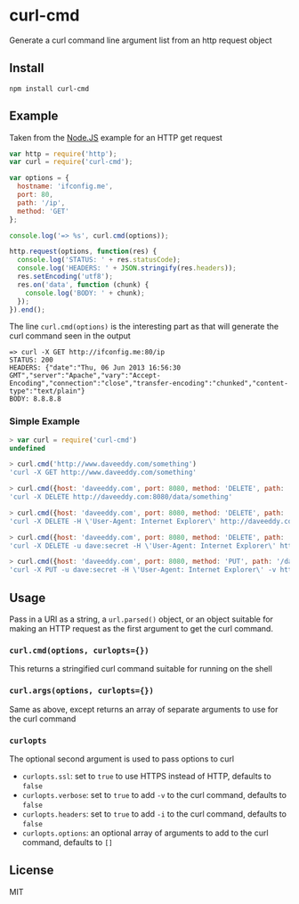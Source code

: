 curl-cmd
========

Generate a curl command line argument list from an http request object

Install
-------

    npm install curl-cmd

Example
-------

Taken from the [Node.JS](http://nodejs.org) example for an HTTP get request

``` js
var http = require('http');
var curl = require('curl-cmd');

var options = {
  hostname: 'ifconfig.me',
  port: 80,
  path: '/ip',
  method: 'GET'
};

console.log('=> %s', curl.cmd(options));

http.request(options, function(res) {
  console.log('STATUS: ' + res.statusCode);
  console.log('HEADERS: ' + JSON.stringify(res.headers));
  res.setEncoding('utf8');
  res.on('data', function (chunk) {
    console.log('BODY: ' + chunk);
  });
}).end();
```

The line `curl.cmd(options)` is the interesting part as that will generate
the curl command seen in the output

```
=> curl -X GET http://ifconfig.me:80/ip
STATUS: 200
HEADERS: {"date":"Thu, 06 Jun 2013 16:56:30 GMT","server":"Apache","vary":"Accept-Encoding","connection":"close","transfer-encoding":"chunked","content-type":"text/plain"}
BODY: 8.8.8.8
```

### Simple Example

``` js
> var curl = require('curl-cmd')
undefined

> curl.cmd('http://www.daveeddy.com/something')
'curl -X GET http://www.daveeddy.com/something'

> curl.cmd({host: 'daveeddy.com', port: 8080, method: 'DELETE', path: '/data/something'})
'curl -X DELETE http://daveeddy.com:8080/data/something'

> curl.cmd({host: 'daveeddy.com', port: 8080, method: 'DELETE', path: '/data/something', headers: { 'User-Agent': 'Internet Explorer'} })
'curl -X DELETE -H \'User-Agent: Internet Explorer\' http://daveeddy.com:8080/data/something'

> curl.cmd({host: 'daveeddy.com', port: 8080, method: 'DELETE', path: '/data/something', headers: { 'User-Agent': 'Internet Explorer'}, auth: 'dave:secret' })
'curl -X DELETE -u dave:secret -H \'User-Agent: Internet Explorer\' http://daveeddy.com:8080/data/something'

> curl.cmd({host: 'daveeddy.com', port: 8080, method: 'PUT', path: '/data/something', headers: { 'User-Agent': 'Internet Explorer'}, auth: 'dave:secret' }, {ssl: true, verbose: true})
'curl -X PUT -u dave:secret -H \'User-Agent: Internet Explorer\' -v https://daveeddy.com:8080/data/something'
```
Usage
-----

Pass in a URI as a string, a `url.parsed()` object, or an object suitable for
making an HTTP request as the first argument to get the curl command.

### `curl.cmd(options, curlopts={})`

This returns a stringified curl command suitable for running on the shell

### `curl.args(options, curlopts={})`

Same as above, except returns an array of separate arguments to use for the curl command

### `curlopts`

The optional second argument is used to pass options to curl

- `curlopts.ssl`: set to `true` to use HTTPS instead of HTTP, defaults to `false`
- `curlopts.verbose`: set to `true` to add `-v` to the curl command, defaults to `false`
- `curlopts.headers`: set to `true` to add `-i` to the curl command, defaults to `false`
- `curlopts.options`: an optional array of arguments to add to the curl command, defaults to `[]`

License
-------

MIT
